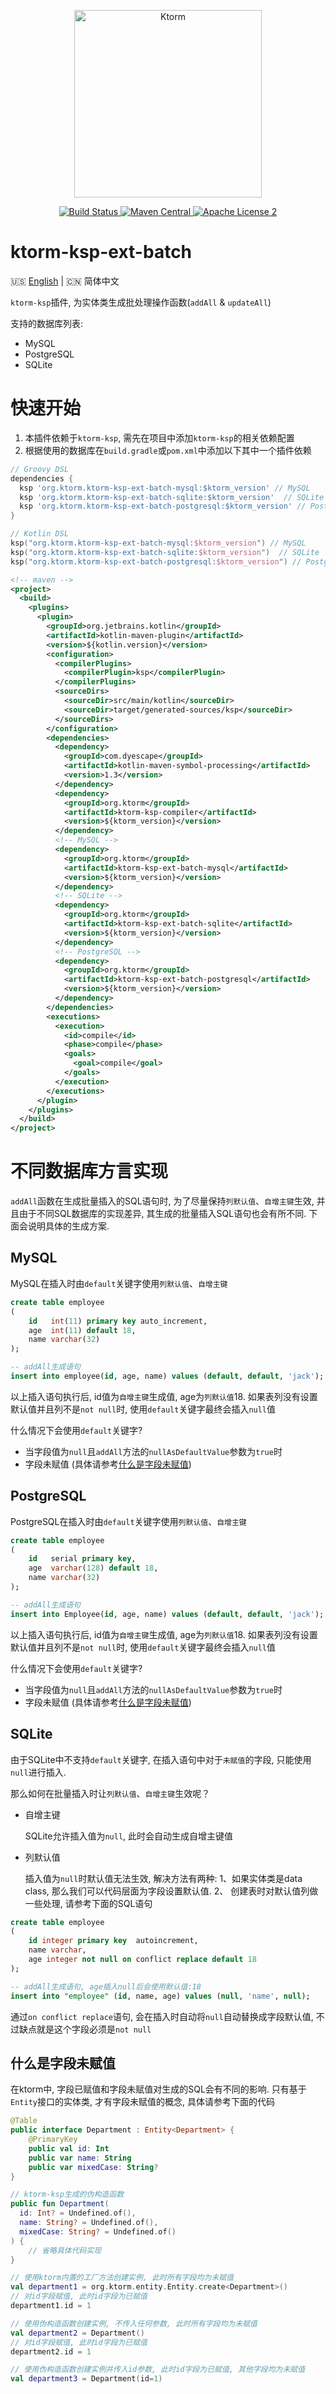 <p align="center">
    <img src="https://raw.githubusercontent.com/kotlin-orm/ktorm-docs/master/source/images/logo-full.png" alt="Ktorm" width="300" />
</p>
<p align="center">
    <a href="https://github.com/kotlin-orm/ktorm-ksp-ext-batch/actions/workflows/build.yml">
        <img src="https://github.com/kotlin-orm/ktorm-ksp-ext-batch/actions/workflows/build.yml/badge.svg" alt="Build Status" />
    </a>
    <a href="https://search.maven.org/search?q=g:%22org.ktorm%22">
        <img src="https://img.shields.io/maven-central/v/org.ktorm/ktorm-ksp-ext-batch-mysql.svg?label=Maven%20Central" alt="Maven Central" />
    </a>
    <a href="LICENSE">
        <img src="https://img.shields.io/badge/license-Apache%202-blue.svg?maxAge=2592000" alt="Apache License 2" />
    </a>
</p>

# ktorm-ksp-ext-batch

:us: [English](README.md) | :cn: 简体中文

```ktorm-ksp```插件, 为实体类生成批处理操作函数(```addAll``` & ```updateAll```)

支持的数据库列表:

- MySQL
- PostgreSQL
- SQLite

# 快速开始

1. 本插件依赖于```ktorm-ksp```, 需先在项目中添加```ktorm-ksp```的相关依赖配置
2. 根据使用的数据库在```build.gradle```或```pom.xml```中添加以下其中一个插件依赖
```groovy
// Groovy DSL
dependencies {
  ksp 'org.ktorm.ktorm-ksp-ext-batch-mysql:$ktorm_version' // MySQL
  ksp 'org.ktorm.ktorm-ksp-ext-batch-sqlite:$ktorm_version'  // SQLite
  ksp 'org.ktorm.ktorm-ksp-ext-batch-postgresql:$ktorm_version' // PostgreSQL
}
```
```kotlin
// Kotlin DSL
ksp("org.ktorm.ktorm-ksp-ext-batch-mysql:$ktorm_version") // MySQL
ksp("org.ktorm.ktorm-ksp-ext-batch-sqlite:$ktorm_version")  // SQLite
ksp("org.ktorm.ktorm-ksp-ext-batch-postgresql:$ktorm_version") // PostgreSQL
```
```xml
<!-- maven -->
<project>
  <build>
    <plugins>
      <plugin>
        <groupId>org.jetbrains.kotlin</groupId>
        <artifactId>kotlin-maven-plugin</artifactId>
        <version>${kotlin.version}</version>
        <configuration>
          <compilerPlugins>
            <compilerPlugin>ksp</compilerPlugin>
          </compilerPlugins>
          <sourceDirs>
            <sourceDir>src/main/kotlin</sourceDir>
            <sourceDir>target/generated-sources/ksp</sourceDir>
          </sourceDirs>
        </configuration>
        <dependencies>
          <dependency>
            <groupId>com.dyescape</groupId>
            <artifactId>kotlin-maven-symbol-processing</artifactId>
            <version>1.3</version>
          </dependency>
          <dependency>
            <groupId>org.ktorm</groupId>
            <artifactId>ktorm-ksp-compiler</artifactId>
            <version>${ktorm_version}</version>
          </dependency>
          <!-- MySQL -->
          <dependency>
            <groupId>org.ktorm</groupId>
            <artifactId>ktorm-ksp-ext-batch-mysql</artifactId>
            <version>${ktorm_version}</version>
          </dependency>
          <!-- SQLite -->
          <dependency>
            <groupId>org.ktorm</groupId>
            <artifactId>ktorm-ksp-ext-batch-sqlite</artifactId>
            <version>${ktorm_version}</version>
          </dependency>
          <!-- PostgreSQL -->
          <dependency>
            <groupId>org.ktorm</groupId>
            <artifactId>ktorm-ksp-ext-batch-postgresql</artifactId>
            <version>${ktorm_version}</version>
          </dependency>
        </dependencies>
        <executions>
          <execution>
            <id>compile</id>
            <phase>compile</phase>
            <goals>
              <goal>compile</goal>
            </goals>
          </execution>
        </executions>
      </plugin>
    </plugins>
  </build>
</project>  
```



# 不同数据库方言实现

```addAll```函数在生成批量插入的SQL语句时, 为了尽量保持```列默认值```、```自增主键```生效, 并且由于不同SQL数据库的实现差异, 其生成的批量插入SQL语句也会有所不同. 下面会说明具体的生成方案.

## MySQL

MySQL在插入时由```default```关键字使用```列默认值```、```自增主键```

```SQL
create table employee
(
    id   int(11) primary key auto_increment,
    age  int(11) default 18,
    name varchar(32)
);

-- addAll生成语句
insert into employee(id, age, name) values (default, default, 'jack');
```

以上插入语句执行后, id值为```自增主键```生成值, age为```列默认值```18. 如果表列没有设置默认值并且列不是```not null```时, 使用```default```关键字最终会插入```null```值

什么情况下会使用```default```关键字?

- 当字段值为```null```且```addAll```方法的```nullAsDefaultValue```参数为```true```时
- 字段未赋值 (具体请参考[什么是字段未赋值](#什么是字段未赋值))

## PostgreSQL

PostgreSQL在插入时由```default```关键字使用```列默认值```、```自增主键```

```SQL
create table employee
(
    id   serial primary key,
    age  varchar(128) default 18,
    name varchar(32)
);

-- addAll生成语句
insert into Employee(id, age, name) values (default, default, 'jack');
```

以上插入语句执行后, id值为```自增主键```生成值, age为```列默认值```18. 如果表列没有设置默认值并且列不是```not null```时, 使用```default```关键字最终会插入```null```值

什么情况下会使用```default```关键字?

- 当字段值为```null```且```addAll```方法的```nullAsDefaultValue```参数为```true```时
- 字段未赋值 (具体请参考[什么是字段未赋值](#什么是字段未赋值))

## SQLite

由于SQLite中不支持```default```关键字, 在插入语句中对于```未赋值```的字段, 只能使用```null```进行插入.

那么如何在批量插入时让```列默认值```、```自增主键```生效呢？

- 自增主键

    SQLite允许插入值为```null```, 此时会自动生成自增主键值

- 列默认值

    插入值为```null```时默认值无法生效, 解决方法有两种: 1、如果实体类是data class, 那么我们可以代码层面为字段设置默认值. 2、
创建表时对默认值列做一些处理, 请参考下面的SQL语句
```SQL
create table employee 
(
    id integer primary key  autoincrement,
    name varchar,
    age integer not null on conflict replace default 18
);

-- addAll生成语句, age插入null后会使用默认值:18
insert into "employee" (id, name, age) values (null, 'name', null);
```
通过```on conflict replace```语句, 会在插入时自动将```null```自动替换成字段默认值, 不过缺点就是这个字段必须是```not null```

## 什么是字段未赋值

在ktorm中, 字段已赋值和字段未赋值对生成的SQL会有不同的影响. 只有基于```Entity```接口的实体类, 才有字段未赋值的概念, 具体请参考下面的代码 

```kotlin
@Table
public interface Department : Entity<Department> {
    @PrimaryKey
    public val id: Int
    public var name: String
    public var mixedCase: String?
}

// ktorm-ksp生成的伪构造函数
public fun Department(
  id: Int? = Undefined.of(),
  name: String? = Undefined.of(),
  mixedCase: String? = Undefined.of()
) {
    // 省略具体代码实现
}

// 使用ktorm内置的工厂方法创建实例, 此时所有字段均为未赋值
val department1 = org.ktorm.entity.Entity.create<Department>()
// 对id字段赋值, 此时id字段为已赋值
department1.id = 1

// 使用伪构造函数创建实例, 不传入任何参数, 此时所有字段均为未赋值
val department2 = Department()
// 对id字段赋值, 此时id字段为已赋值
department2.id = 1

// 使用伪构造函数创建实例并传入id参数, 此时id字段为已赋值, 其他字段均为未赋值
val department3 = Department(id=1)
```



